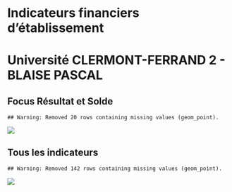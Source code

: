 Indicateurs financiers d’établissement
================

# Université CLERMONT-FERRAND 2 - BLAISE PASCAL

## Focus Résultat et Solde

    ## Warning: Removed 20 rows containing missing values (geom_point).

![](université_clermont_ferrand_2___blaise_pascal_files/figure-gfm/etab.focus-1.png)<!-- -->

## Tous les indicateurs

    ## Warning: Removed 142 rows containing missing values (geom_point).

![](université_clermont_ferrand_2___blaise_pascal_files/figure-gfm/etab-1.png)<!-- -->
